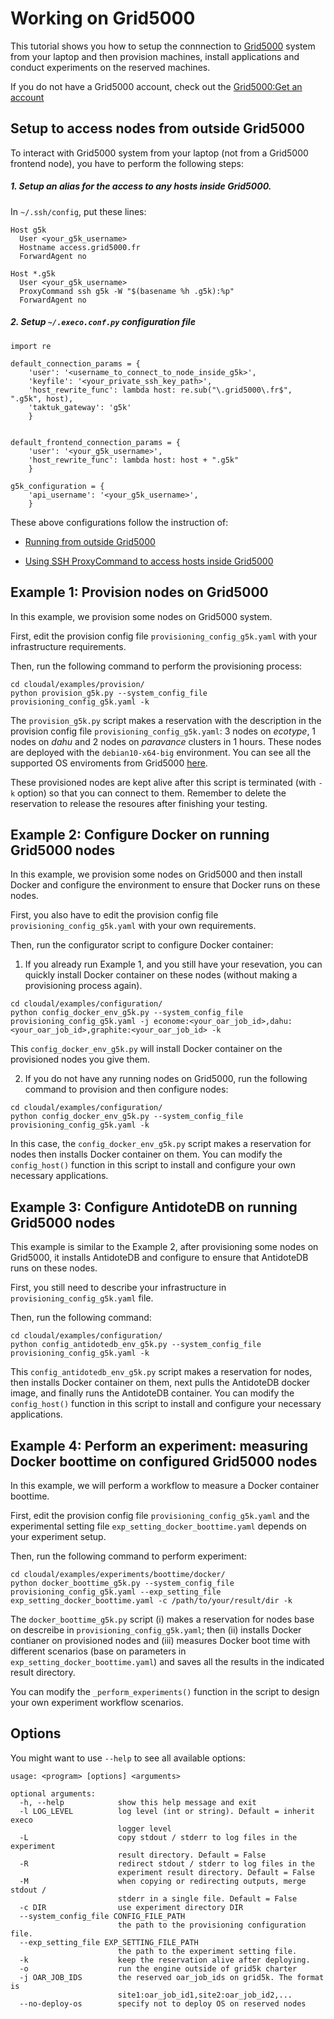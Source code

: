 # Working on Grid5000 

This tutorial shows you how to setup the connnection to [Grid5000](https://www.grid5000.fr/w/Grid5000:Home) system from your laptop and then provision machines, install applications and conduct experiments on the reserved machines.

If you do not have a Grid5000 account, check out the [Grid5000:Get an account](https://www.grid5000.fr/w/Grid5000:Get_an_account)

## Setup to access nodes from outside Grid5000
To interact with Grid5000 system from your laptop (not from a Grid5000 frontend node), you have to perform the following steps:

##### 1. Setup an alias for the access to any hosts inside Grid5000. 

In `~/.ssh/config`, put these lines:
```
Host g5k
  User <your_g5k_username>
  Hostname access.grid5000.fr
  ForwardAgent no

Host *.g5k
  User <your_g5k_username>
  ProxyCommand ssh g5k -W "$(basename %h .g5k):%p"
  ForwardAgent no
```


##### 2. Setup `~/.execo.conf.py` configuration file 

```
import re
  
default_connection_params = {
    'user': '<username_to_connect_to_node_inside_g5k>',
    'keyfile': '<your_private_ssh_key_path>',
    'host_rewrite_func': lambda host: re.sub("\.grid5000\.fr$", ".g5k", host),
    'taktuk_gateway': 'g5k'
    }


default_frontend_connection_params = {
    'user': '<your_g5k_username>',
    'host_rewrite_func': lambda host: host + ".g5k"
    }

g5k_configuration = {
    'api_username': '<your_g5k_username>',
    }

```

These above configurations follow the instruction of: 

- [Running from outside Grid5000](http://execo.gforge.inria.fr/doc/latest-stable/execo_g5k.html#running-from-outside-grid5000)

- [Using SSH ProxyCommand to access hosts inside Grid5000](https://www.grid5000.fr/w/SSH#Using_SSH_ProxyCommand_feature_to_ease_the_access_to_hosts_inside_Grid.275000)

## Example 1: Provision nodes on Grid5000
In this example, we provision some nodes on Grid5000 system.

First, edit the provision config file `provisioning_config_g5k.yaml` with your infrastructure requirements.

Then, run the following command to perform the provisioning process:
```
cd cloudal/examples/provision/
python provision_g5k.py --system_config_file provisioning_config_g5k.yaml -k
```

The `provision_g5k.py` script makes a reservation with the description in the provision config file `provisioning_config_g5k.yaml`: 3 nodes on *ecotype*, 1 nodes on *dahu* and 2 nodes on *paravance* clusters in 1 hours. These nodes are deployed with the `debian10-x64-big` environment. You can see all the supported OS enviroments from Grid5000 [here](https://www.grid5000.fr/w/Getting_Started#Deploying_nodes_with_Kadeploy). 

These provisioned nodes are kept alive after this script is terminated (with `-k` option) so that you can connect to them. Remember to delete the reservation to release the resoures after finishing your testing.


## Example 2: Configure Docker on running Grid5000 nodes
In this example, we provision some nodes on Grid5000 and then install Docker and configure the environment to ensure that Docker runs on these nodes.

First, you also have to edit the provision config file `provisioning_config_g5k.yaml` with your own requirements.

Then, run the configurator script to configure Docker container:

1. If you already run Example 1, and you still have your resevation, you can quickly install Docker container on these nodes (without making a provisioning process again).

```
cd cloudal/examples/configuration/
python config_docker_env_g5k.py --system_config_file provisioning_config_g5k.yaml -j econome:<your_oar_job_id>,dahu:<your_oar_job_id>,graphite:<your_oar_job_id> -k 
```

This `config_docker_env_g5k.py` will install Docker container on the provisioned nodes you give them.

2. If you do not have any running nodes on Grid5000, run the following command to provision and then configure nodes:
```
cd cloudal/examples/configuration/
python config_docker_env_g5k.py --system_config_file provisioning_config_g5k.yaml -k
```

In this case, the `config_docker_env_g5k.py` script makes a reservation for nodes then installs Docker container on them. You can modify the `config_host()` function in this script to install and configure your own necessary applications.

## Example 3: Configure AntidoteDB on running Grid5000 nodes

This example is similar to the Example 2, after provisioning some nodes on Grid5000, it installs AntidoteDB and configure to ensure that AntidoteDB runs on these nodes.

First, you still need to describe your infrastructure in  `provisioning_config_g5k.yaml` file.

Then, run the following command:
```
cd cloudal/examples/configuration/
python config_antidotedb_env_g5k.py --system_config_file provisioning_config_g5k.yaml -k
```

This `config_antidotedb_env_g5k.py` script makes a reservation for nodes, then installs Docker container on them, next pulls the AntidoteDB docker image, and finally runs the AntidoteDB container. You can modify the `config_host()` function in this script to install and configure your necessary applications.


## Example 4: Perform an experiment: measuring Docker boottime on configured Grid5000 nodes
In this example, we will perform a workflow to measure a Docker container boottime.

First, edit the provision config file `provisioning_config_g5k.yaml` and the experimental setting file `exp_setting_docker_boottime.yaml` depends on your experiment setup.

Then, run the following command to perform experiment:
```
cd cloudal/examples/experiments/boottime/docker/
python docker_boottime_g5k.py --system_config_file provisioning_config_g5k.yaml --exp_setting_file exp_setting_docker_boottime.yaml -c /path/to/your/result/dir -k
```

The `docker_boottime_g5k.py` script (i) makes a reservation for nodes base on descreibe in `provisioning_config_g5k.yaml`; then (ii) installs Docker contianer on provisioned nodes and (iii) measures Docker boot time with different scenarios (base on parameters in `exp_setting_docker_boottime.yaml`) and saves all the results in the indicated result directory.

You can modify the `_perform_experiments()` function in the script to design your own experiment workflow scenarios.

## Options
You might want to use `--help` to see all available options:
```
usage: <program> [options] <arguments>

optional arguments:
  -h, --help            show this help message and exit
  -l LOG_LEVEL          log level (int or string). Default = inherit execo
                        logger level
  -L                    copy stdout / stderr to log files in the experiment
                        result directory. Default = False
  -R                    redirect stdout / stderr to log files in the
                        experiment result directory. Default = False
  -M                    when copying or redirecting outputs, merge stdout /
                        stderr in a single file. Default = False
  -c DIR                use experiment directory DIR
  --system_config_file CONFIG_FILE_PATH
                        the path to the provisioning configuration file.
  --exp_setting_file EXP_SETTING_FILE_PATH
                        the path to the experiment setting file.
  -k                    keep the reservation alive after deploying.
  -o                    run the engine outside of grid5k charter
  -j OAR_JOB_IDS        the reserved oar_job_ids on grid5k. The format is
                        site1:oar_job_id1,site2:oar_job_id2,...
  --no-deploy-os        specify not to deploy OS on reserved nodes
```